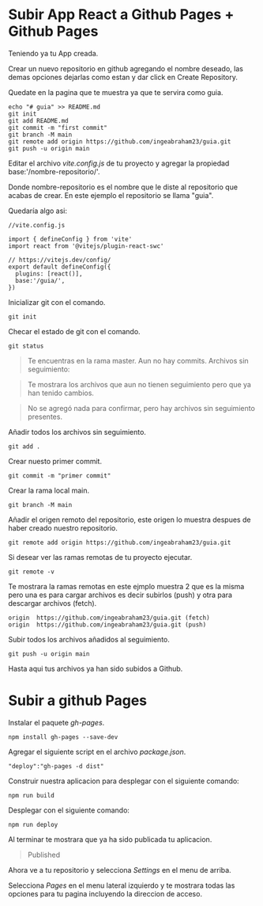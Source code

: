 # Subir App React a Github Pages + Github Pages

Teniendo ya tu App creada.

Crear un nuevo repositorio en github agregando el nombre deseado, las demas opciones dejarlas como estan y dar click en Create Repository.

Quedate en la pagina que te muestra ya que te servira como guia.

```
echo "# guia" >> README.md
git init
git add README.md
git commit -m "first commit"
git branch -M main
git remote add origin https://github.com/ingeabraham23/guia.git
git push -u origin main
```

Editar el archivo _vite.config.js_ de tu proyecto y agregar la propiedad base:'/nombre-repositorio/'.

Donde nombre-repositorio es el nombre que le diste al repositorio que acabas de crear. En este ejemplo el repositorio se llama "guia".

Quedaría algo asi:

```
//vite.config.js

import { defineConfig } from 'vite'
import react from '@vitejs/plugin-react-swc'

// https://vitejs.dev/config/
export default defineConfig({
  plugins: [react()],
  base:'/guia/',
})
```

Inicializar git con el comando.

`git init`

Checar el estado de git con el comando.

`git status`

>Te encuentras en la rama master.
>Aun no hay commits.
>Archivos sin seguimiento:

>Te mostrara los archivos que aun no tienen seguimiento pero que ya han tenido cambios.

>No se agregó nada para confirmar, pero hay archivos sin seguimiento presentes.

Añadir todos los archivos sin seguimiento.

`git add .`

Crear nuesto primer commit.

`git commit -m "primer commit"`

Crear la rama local main.

`git branch -M main`

Añadir el origen remoto del repositorio, este origen lo muestra despues de haber creado nuestro repositorio.

`git remote add origin https://github.com/ingeabraham23/guia.git`

Si desear ver las ramas remotas de tu proyecto ejecutar.

`git remote -v`

Te mostrara la ramas remotas en este ejmplo muestra 2 que es la misma pero una es para cargar archivos es decir subirlos (push) y otra para descargar archivos (fetch).

```
origin  https://github.com/ingeabraham23/guia.git (fetch)
origin  https://github.com/ingeabraham23/guia.git (push)
```

Subir todos los archivos añadidos al seguimiento.

`git push -u origin main`

Hasta aqui tus archivos ya han sido subidos a Github.


# Subir a github Pages

Instalar el paquete _gh-pages_.

`npm install gh-pages --save-dev`

Agregar el siguiente script en el archivo _package.json_.

`"deploy":"gh-pages -d dist"`

Construir nuestra aplicacion para desplegar con el siguiente comando:

`npm run build`

Desplegar con el siguiente comando:

`npm run deploy`

Al terminar te mostrara que ya ha sido publicada tu aplicacion.

>Published

Ahora ve a tu repositorio y selecciona _Settings_ en el menu de arriba.

Selecciona _Pages_ en el menu lateral izquierdo y te mostrara todas las opciones para tu pagina incluyendo la direccion de acceso.